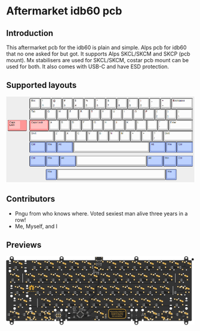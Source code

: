 # Aftermarket idb60 pcb

## Introduction
This aftermarket pcb for the idb60 is plain and simple. Alps pcb for idb60 that no one asked for but got. It supports Alps SKCL/SKCM and SKCP (pcb mount). Mx stabilisers are used for SKCL/SKCM, costar pcb mount can be used for both. It also comes with USB-C and have ESD protection.

## Supported layouts
![layout](https://github.com/Ludwig-van-Keebhoven/Aftermarket_idb60/blob/main/Graphics/layout.PNG)

## Contributors
* Pngu from who knows where. Voted sexiest man alive three years in a row!
* Me, Myself, and I

## Previews
![oreview](https://github.com/Ludwig-van-Keebhoven/Aftermarket_idb60/blob/main/Graphics/bottom.png)
